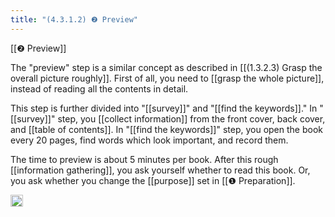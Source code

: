 ```yaml
---
title: "(4.3.1.2) ❷ Preview"
---
```


[[❷ Preview]]

The "preview" step is a similar concept as described in [[(1.3.2.3) Grasp the overall picture roughly]]. First of all, you need to [[grasp the whole picture]], instead of reading all the contents in detail.

This step is further divided into "[[survey]]" and "[[find the keywords]]." In "[[survey]]" step, you [[collect information]] from the front cover, back cover, and [[table of contents]]. In "[[find the keywords]]" step, you open the book every 20 pages, find words which look important, and record them.

The time to preview is about 5 minutes per book. After this rough [[information gathering]], you ask yourself whether to read this book. Or, you ask whether you change the [[purpose]] set in [[❶ Preparation]].

<img src='https://scrapbox.io/api/pages/nishio-en/en/icon' alt='en.icon' height="19.5"/>